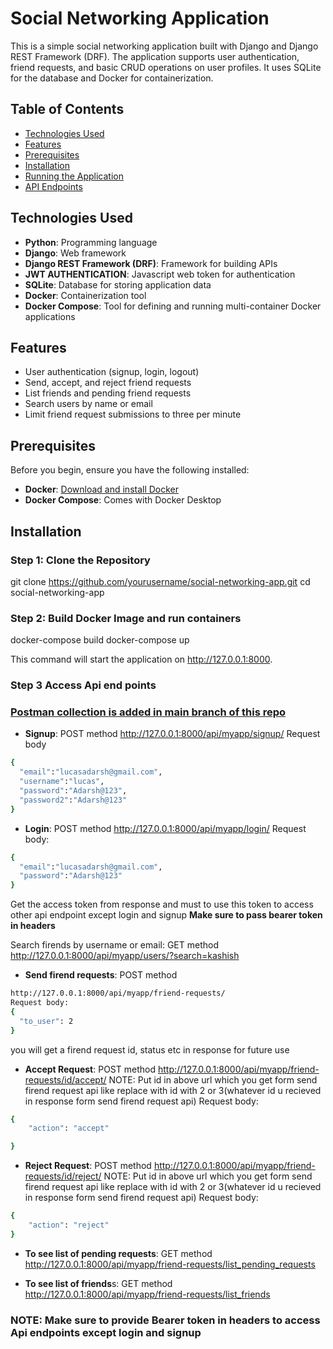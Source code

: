 # Social Networking Application

This is a simple social networking application built with Django and Django REST Framework (DRF). The application supports user authentication, friend requests, and basic CRUD operations on user profiles. It uses SQLite for the database and Docker for containerization.

## Table of Contents

- [Technologies Used](#technologies-used)
- [Features](#features)
- [Prerequisites](#prerequisites)
- [Installation](#installation)
- [Running the Application](#running-the-application)
- [API Endpoints](#api-endpoints)

## Technologies Used

- **Python**: Programming language
- **Django**: Web framework
- **Django REST Framework (DRF)**: Framework for building APIs
- **JWT AUTHENTICATION**: Javascript web token for authentication
- **SQLite**: Database for storing application data
- **Docker**: Containerization tool
- **Docker Compose**: Tool for defining and running multi-container Docker applications

## Features

- User authentication (signup, login, logout)
- Send, accept, and reject friend requests
- List friends and pending friend requests
- Search users by name or email
- Limit friend request submissions to three per minute

## Prerequisites

Before you begin, ensure you have the following installed:

- **Docker**: [Download and install Docker](https://www.docker.com/products/docker-desktop)
- **Docker Compose**: Comes with Docker Desktop

## Installation

### Step 1: Clone the Repository

git clone https://github.com/yourusername/social-networking-app.git
cd social-networking-app

### Step 2: Build Docker Image and run containers

docker-compose build
docker-compose up

This command will start the application on http://127.0.0.1:8000.

### Step 3 Access Api end points
### [Postman collection is added in main branch of this repo]()
- **Signup**:
POST method
http://127.0.0.1:8000/api/myapp/signup/
Request body
```bash
{
  "email":"lucasadarsh@gmail.com",
  "username":"lucas",
  "password":"Adarsh@123",
  "password2":"Adarsh@123"
}
```
-  **Login**:
POST method
http://127.0.0.1:8000/api/myapp/login/
Request body:
```bash
{
  "email":"lucasadarsh@gmail.com",
  "password":"Adarsh@123"
}
```
Get the access token from response and must to use this token to access other api endpoint except login and signup
**Make sure to pass bearer token in headers**

Search firends by username or email:
GET method
http://127.0.0.1:8000/api/myapp/users/?search=kashish

- **Send firend requests**:
POST method
```bash
http://127.0.0.1:8000/api/myapp/friend-requests/
Request body:
{
  "to_user": 2
}
```
you will get a firend request id, status etc in response for future use

- **Accept Request**:
POST method
http://127.0.0.1:8000/api/myapp/friend-requests/id/accept/
NOTE: Put id in above url which you get form send firend request api like replace with id with 2 or 3(whatever id u recieved in response form send firend request api)
Request body:
```bash
{
    "action": "accept"

}
```

- **Reject Request**:
POST method
http://127.0.0.1:8000/api/myapp/friend-requests/id/reject/
NOTE: Put id in above url which you get form send firend request api like replace with id with 2 or 3(whatever id u recieved in response form send firend request api)
Request body:
```bash
{
    "action": "reject"
}
```

- **To see list of pending requests**:
GET method
http://127.0.0.1:8000/api/myapp/friend-requests/list_pending_requests

- **To see list of friends**s:
GET method
http://127.0.0.1:8000/api/myapp/friend-requests/list_friends

### NOTE: Make sure to provide Bearer token in headers to access Api endpoints except login and signup


